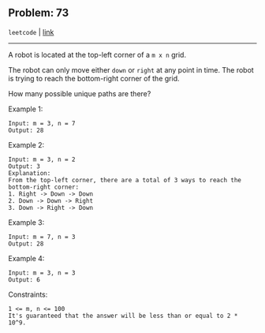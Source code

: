 Problem: 73
---

`leetcode` | [link](https://leetcode.com/explore/interview/card/top-interview-questions-medium/111/dynamic-programming/808/)

---

A robot is located at the top-left corner of a `m x n` grid.

The robot can only move either `down` or `right` at any point in
time. The robot is trying to reach the bottom-right corner of the
grid.

How many possible unique paths are there?

Example 1:
```
Input: m = 3, n = 7
Output: 28
```

Example 2:
```
Input: m = 3, n = 2
Output: 3
Explanation:
From the top-left corner, there are a total of 3 ways to reach the bottom-right corner:
1. Right -> Down -> Down
2. Down -> Down -> Right
3. Down -> Right -> Down
```

Example 3:
```
Input: m = 7, n = 3
Output: 28
```

Example 4:
```
Input: m = 3, n = 3
Output: 6
```

Constraints:
```
1 <= m, n <= 100
It's guaranteed that the answer will be less than or equal to 2 * 10^9.
```
